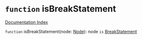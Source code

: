 # `function` isBreakStatement

[Documentation Index](../README.md)

`function` isBreakStatement(node: [Node](../private.interface.Node/README.md)): node `is` [BreakStatement](../private.interface.BreakStatement/README.md)